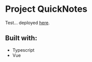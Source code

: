 # Project QuickNotes

Test... deployed [here](https://quick-vue-notes.netlify.app/).

## Built with:

- Typescript
- Vue
